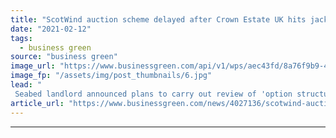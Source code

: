 ```yaml
---
title: "ScotWind auction scheme delayed after Crown Estate UK hits jackpot in England and Wales auction"
date: "2021-02-12"
tags: 
  - business green
source: "business green"
image_url: "https://www.businessgreen.com/api/v1/wps/aec43fd/8a76f9b9-4991-4393-979b-ee7c9a1e94f5/4/Vattenfall-Horns-rev-wind-farm-23-185x114.jpg"
image_fp: "/assets/img/post_thumbnails/6.jpg"
lead: "
 Seabed landlord announced plans to carry out review of 'option structure' of scheme after 'unprecedented outcome' of the Crown Estate's latest leasing round in England and Wales ..."
article_url: "https://www.businessgreen.com/news/4027136/scotwind-auction-scheme-delayed-crown-estate-uk-hits-jackpot-england-wales-auction"
---
```


---
